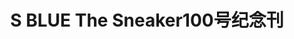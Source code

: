 ---
logo: images/S BLUE The Sneaker100号纪念刊.jpg
title: S BLUE The Sneaker100号纪念刊
subTitle: 暂无资源，如果你拥有该资源，可点击此处向我们提交反馈

category: 其他

hasResource: false
---
